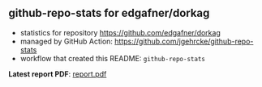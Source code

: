 ## github-repo-stats for edgafner/dorkag

- statistics for repository https://github.com/edgafner/dorkag
- managed by GitHub Action: https://github.com/jgehrcke/github-repo-stats
- workflow that created this README: `github-repo-stats`

**Latest report PDF**: [report.pdf](https://github.com/edgafner/dorkag/raw/github-repo-stats/edgafner/dorkag/latest-report/report.pdf)


